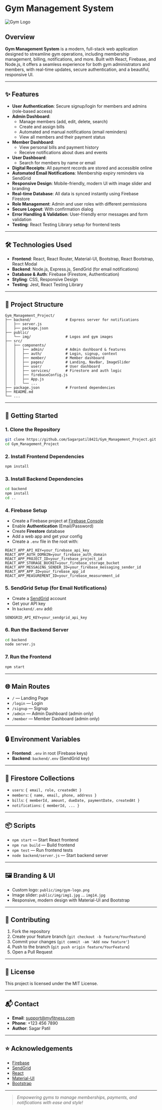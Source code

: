 # Gym Management System

![Gym Logo](public/img/gym-logo.png)

## Overview

**Gym Management System** is a modern, full-stack web application designed to streamline gym operations, including membership management, billing, notifications, and more. Built with React, Firebase, and Node.js, it offers a seamless experience for both gym administrators and members, with real-time updates, secure authentication, and a beautiful, responsive UI.

---

## ✨ Features

- **User Authentication**: Secure signup/login for members and admins (role-based access)
- **Admin Dashboard**:
  - Manage members (add, edit, delete, search)
  - Create and assign bills
  - Automated and manual notifications (email reminders)
  - View all members and their payment status
- **Member Dashboard**:
  - View personal bills and payment history
  - Receive notifications about dues and events
- **User Dashboard**:
  - Search for members by name or email
- **Digital Receipts**: All payment records are stored and accessible online
- **Automated Email Notifications**: Membership expiry reminders via SendGrid
- **Responsive Design**: Mobile-friendly, modern UI with image slider and branding
- **Real-time Database**: All data is synced instantly using Firebase Firestore
- **Role Management**: Admin and user roles with different permissions
- **Secure Logout**: With confirmation dialog
- **Error Handling & Validation**: User-friendly error messages and form validation
- **Testing**: React Testing Library setup for frontend tests

---

## 🛠️ Technologies Used

- **Frontend**: React, React Router, Material-UI, Bootstrap, React Bootstrap, React Modal
- **Backend**: Node.js, Express.js, SendGrid (for email notifications)
- **Database & Auth**: Firebase (Firestore, Authentication)
- **Styling**: CSS, Responsive Design
- **Testing**: Jest, React Testing Library

---

## 📁 Project Structure

```
Gym_Management_Project/
├── backend/                # Express server for notifications
│   ├── server.js
│   ├── package.json
├── public/
│   └── img/                # Logos and gym images
├── src/
│   ├── components/
│   │   ├── admin/          # Admin dashboard & features
│   │   ├── auth/           # Login, signup, context
│   │   ├── member/         # Member dashboard
│   │   ├── pages/          # Landing, NavBar, ImageSlider
│   │   ├── user/           # User dashboard
│   │   ├── services/       # Firestore and auth logic
│   │   ├── firebaseConfig.js
│   │   ├── App.js
│   │   └── ...
├── package.json            # Frontend dependencies
├── README.md
└── ...
```

---

## 🚀 Getting Started

### 1. **Clone the Repository**
```bash
git clone https://github.com/Sagarpatil8421/Gym_Management_Project.git
cd Gym_Management_Project
```

### 2. **Install Frontend Dependencies**
```bash
npm install
```

### 3. **Install Backend Dependencies**
```bash
cd backend
npm install
cd ..
```

### 4. **Firebase Setup**
- Create a Firebase project at [Firebase Console](https://console.firebase.google.com/)
- Enable **Authentication** (Email/Password)
- Create **Firestore** database
- Add a web app and get your config
- Create a `.env` file in the root with:

```
REACT_APP_API_KEY=your_firebase_api_key
REACT_APP_AUTH_DOMAIN=your_firebase_auth_domain
REACT_APP_PROJECT_ID=your_firebase_project_id
REACT_APP_STORAGE_BUCKET=your_firebase_storage_bucket
REACT_APP_MESSAGING_SENDER_ID=your_firebase_messaging_sender_id
REACT_APP_APP_ID=your_firebase_app_id
REACT_APP_MEASUREMENT_ID=your_firebase_measurement_id
```

### 5. **SendGrid Setup (for Email Notifications)**
- Create a [SendGrid](https://sendgrid.com/) account
- Get your API key
- In `backend/.env` add:
```
SENDGRID_API_KEY=your_sendgrid_api_key
```

### 6. **Run the Backend Server**
```bash
cd backend
node server.js
```

### 7. **Run the Frontend**
```bash
npm start
```

---

## 🌐 Main Routes

- `/` — Landing Page
- `/login` — Login
- `/signup` — Signup
- `/admin` — Admin Dashboard (admin only)
- `/member` — Member Dashboard (admin only)

---

## 🔒 Environment Variables

- **Frontend**: `.env` in root (Firebase keys)
- **Backend**: `backend/.env` (SendGrid key)

---

## 🧩 Firestore Collections

- `users`: `{ email, role, createdAt }`
- `members`: `{ name, email, phone, address }`
- `bills`: `{ memberId, amount, dueDate, paymentDate, createdAt }`
- `notifications`: `{ memberId, ... }`

---

## 📦 Scripts

- `npm start` — Start React frontend
- `npm run build` — Build frontend
- `npm test` — Run frontend tests
- `node backend/server.js` — Start backend server

---

## 🖼️ Branding & UI

- Custom logo: `public/img/gym-logo.png`
- Image slider: `public/img/img1.jpg` ... `img14.jpg`
- Responsive, modern design with Material-UI and Bootstrap

---

## 🤝 Contributing

1. Fork the repository
2. Create your feature branch (`git checkout -b feature/YourFeature`)
3. Commit your changes (`git commit -am 'Add new feature'`)
4. Push to the branch (`git push origin feature/YourFeature`)
5. Open a Pull Request

---

## 📝 License

This project is licensed under the MIT License.

---

## 📬 Contact

- **Email**: support@myfitness.com
- **Phone**: +123 456 7890
- **Author**: Sagar Patil

---

## ⭐ Acknowledgements

- [Firebase](https://firebase.google.com/)
- [SendGrid](https://sendgrid.com/)
- [React](https://react.dev/)
- [Material-UI](https://mui.com/)
- [Bootstrap](https://getbootstrap.com/)

---

> _Empowering gyms to manage memberships, payments, and notifications with ease and style!_
